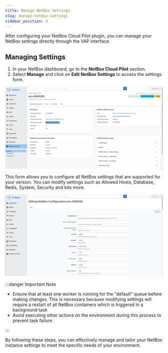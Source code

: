 ```yaml
---
title: Manage NetBox Settings
slug: manage-netbox-settings
sidebar_position: 4
---
```


After configuring your NetBox Cloud Pilot plugin, you can manage your NetBox settings directly through the VAP interface.

## Managing Settings

1. In your NetBox dashboard, go to the **NetBox Cloud Pilot** section.
2. Select **Manage** and click on **Edit NetBox Settings** to access the settings form.

<div style={{
    display:'flex',
    justifyContent: 'center',
    margin: '0 0 1rem 0'
}}>

![Locale Dropdown](./img/ManageNetBoxSettings/img-01.png)

</div>

This form allows you to configure all NetBox settings that are supported for your version. You can modify settings such as Allowed Hosts, Database, Redis, System, Security and lots more.

<div style={{
    display:'flex',
    justifyContent: 'center',
    margin: '0 0 1rem 0'
}}>

![Locale Dropdown](./img/ManageNetBoxSettings/img-02.png)

</div>

:::danger Important Note

- Ensure that at least one worker is running for the "default" queue before making changes. This is necessary because modifying settings will require a restart of all NetBox containers which is triggered in a background task
- Avoid executing other actions on the environment during this process to prevent task failure.

:::

By following these steps, you can effectively manage and tailor your NetBox instance settings to meet the specific needs of your environment.
